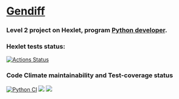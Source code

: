 # [Gendiff](https://ru.hexlet.io/programs/python/projects/50)

### Level 2 project on Hexlet, program [Python developer](https://ru.hexlet.io/programs/python).


### Hexlet tests status:
[![Actions Status](https://github.com/FillEvans/python-project-50/workflows/hexlet-check/badge.svg)](https://github.com/FillEvans/python-project-50/actions)

### Code Climate maintainability and Test-coverage status
[![Python CI](https://github.com/FillEvans/python-project-50/actions/workflows/main.yml/badge.svg)](https://github.com/FillEvans/python-project-50/actions/workflows/main.yml)
<a href="https://codeclimate.com/github/FillEvans/python-project-50/maintainability"><img src="https://api.codeclimate.com/v1/badges/a0c7ccdb0a8c018a5899/maintainability" /></a>
<a href="https://codeclimate.com/github/FillEvans/python-project-50/test_coverage"><img src="https://api.codeclimate.com/v1/badges/a0c7ccdb0a8c018a5899/test_coverage" /></a>

